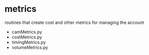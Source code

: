 # metrics

routines that create cost and other metrics for managing the account

* camMetrics.py 
* costMetrics.py
* timingMetrics.py
* volumeMetrics.py
  
